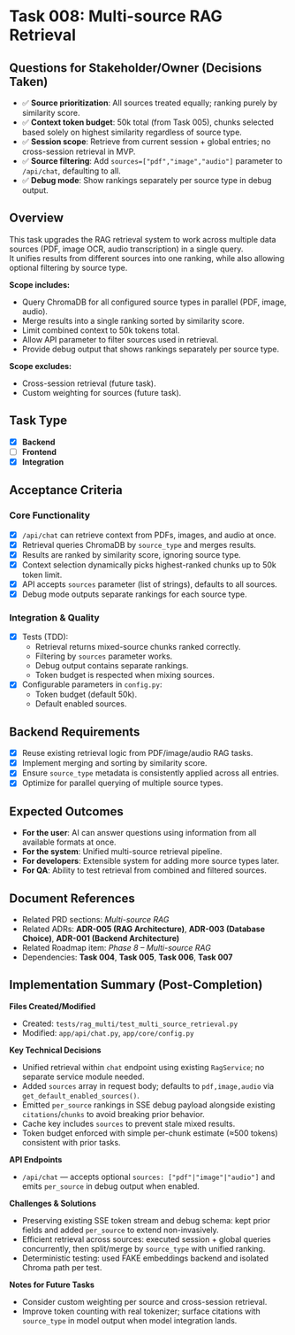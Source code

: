 # Task 008: Multi-source RAG Retrieval

## Questions for Stakeholder/Owner (Decisions Taken)
- ✅ **Source prioritization**: All sources treated equally; ranking purely by similarity score.
- ✅ **Context token budget**: 50k total (from Task 005), chunks selected based solely on highest similarity regardless of source type.
- ✅ **Session scope**: Retrieve from current session + global entries; no cross-session retrieval in MVP.
- ✅ **Source filtering**: Add `sources=["pdf","image","audio"]` parameter to `/api/chat`, defaulting to all.
- ✅ **Debug mode**: Show rankings separately per source type in debug output.

## Overview
This task upgrades the RAG retrieval system to work across multiple data sources (PDF, image OCR, audio transcription) in a single query.  
It unifies results from different sources into one ranking, while also allowing optional filtering by source type.

**Scope includes:**
- Query ChromaDB for all configured source types in parallel (PDF, image, audio).
- Merge results into a single ranking sorted by similarity score.
- Limit combined context to 50k tokens total.
- Allow API parameter to filter sources used in retrieval.
- Provide debug output that shows rankings separately per source type.

**Scope excludes:**
- Cross-session retrieval (future task).
- Custom weighting for sources (future task).

## Task Type
- [x] **Backend**
- [ ] **Frontend**
- [x] **Integration**

## Acceptance Criteria
### Core Functionality
- [x] `/api/chat` can retrieve context from PDFs, images, and audio at once.
- [x] Retrieval queries ChromaDB by `source_type` and merges results.
- [x] Results are ranked by similarity score, ignoring source type.
- [x] Context selection dynamically picks highest-ranked chunks up to 50k token limit.
- [x] API accepts `sources` parameter (list of strings), defaults to all sources.
- [x] Debug mode outputs separate rankings for each source type.

### Integration & Quality
- [x] Tests (TDD):
  - Retrieval returns mixed-source chunks ranked correctly.
  - Filtering by `sources` parameter works.
  - Debug output contains separate rankings.
  - Token budget is respected when mixing sources.
- [x] Configurable parameters in `config.py`:
  - Token budget (default 50k).
  - Default enabled sources.

## Backend Requirements
- [x] Reuse existing retrieval logic from PDF/image/audio RAG tasks.
- [x] Implement merging and sorting by similarity score.
- [x] Ensure `source_type` metadata is consistently applied across all entries.
- [x] Optimize for parallel querying of multiple source types.

## Expected Outcomes
- **For the user**: AI can answer questions using information from all available formats at once.
- **For the system**: Unified multi-source retrieval pipeline.
- **For developers**: Extensible system for adding more source types later.
- **For QA**: Ability to test retrieval from combined and filtered sources.

## Document References
- Related PRD sections: *Multi-source RAG*
- Related ADRs: **ADR-005 (RAG Architecture)**, **ADR-003 (Database Choice)**, **ADR-001 (Backend Architecture)**
- Related Roadmap item: *Phase 8 – Multi-source RAG*
- Dependencies: **Task 004**, **Task 005**, **Task 006**, **Task 007**

## Implementation Summary (Post-Completion)
**Files Created/Modified**
- Created: `tests/rag_multi/test_multi_source_retrieval.py`
- Modified: `app/api/chat.py`, `app/core/config.py`

**Key Technical Decisions**
- Unified retrieval within `chat` endpoint using existing `RagService`; no separate service module needed.
- Added `sources` array in request body; defaults to `pdf,image,audio` via `get_default_enabled_sources()`.
- Emitted `per_source` rankings in SSE debug payload alongside existing `citations`/`chunks` to avoid breaking prior behavior.
- Cache key includes `sources` to prevent stale mixed results.
- Token budget enforced with simple per-chunk estimate (≈500 tokens) consistent with prior tasks.

**API Endpoints**
- `/api/chat` — accepts optional `sources: ["pdf"|"image"|"audio"]` and emits `per_source` in debug output when enabled.

**Challenges & Solutions**
- Preserving existing SSE token stream and debug schema: kept prior fields and added `per_source` to extend non-invasively.
- Efficient retrieval across sources: executed session + global queries concurrently, then split/merge by `source_type` with unified ranking.
- Deterministic testing: used FAKE embeddings backend and isolated Chroma path per test.

**Notes for Future Tasks**
- Consider custom weighting per source and cross-session retrieval.
- Improve token counting with real tokenizer; surface citations with `source_type` in model output when model integration lands.
